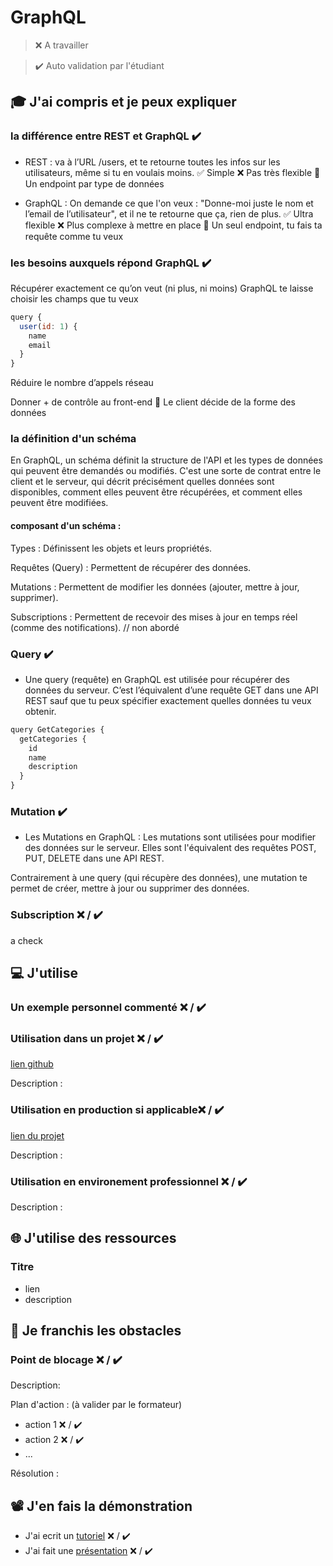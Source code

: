 # GraphQL

> ❌ A travailler

> ✔️ Auto validation par l'étudiant

## 🎓 J'ai compris et je peux expliquer

### la différence entre REST et GraphQL ✔️

- REST :
va à l’URL /users, et te retourne toutes les infos sur les utilisateurs, même si tu en voulais moins.
✅ Simple
❌ Pas très flexible
📍 Un endpoint par type de données

- GraphQL :
On demande ce que l'on veux : "Donne-moi juste le nom et l’email de l’utilisateur", et il ne te retourne que ça, rien de plus.
✅ Ultra flexible
❌ Plus complexe à mettre en place
📍 Un seul endpoint, tu fais ta requête comme tu veux

### les besoins auxquels répond GraphQL ✔️

Récupérer exactement ce qu’on veut (ni plus, ni moins)
GraphQL te laisse choisir les champs que tu veux
```javascript
query {
  user(id: 1) {
    name
    email
  }
}

```
Réduire le nombre d’appels réseau

Donner + de contrôle au front-end
🧠 Le client décide de la forme des données

### la définition d'un schéma

 En GraphQL, un schéma définit la structure de l'API et les types de données qui peuvent être demandés ou modifiés. C'est une sorte de contrat entre le client et le serveur, qui décrit précisément quelles données sont disponibles, comment elles peuvent être récupérées, et comment elles peuvent être modifiées.

#### composant d'un schéma :
  
 Types : Définissent les objets et leurs propriétés.

Requêtes (Query) : Permettent de récupérer des données.

Mutations : Permettent de modifier les données (ajouter, mettre à jour, supprimer).

Subscriptions : Permettent de recevoir des mises à jour en temps réel (comme des notifications). // non abordé


### Query ✔️

- Une query (requête) en GraphQL est utilisée pour récupérer des données du serveur. C’est l’équivalent d’une requête GET dans une API REST sauf que tu peux spécifier exactement quelles données tu veux obtenir.

```javascript
query GetCategories {
  getCategories {
    id
    name
    description
  }
}
```

### Mutation ✔️

- Les Mutations en GraphQL :
Les mutations sont utilisées pour modifier des données sur le serveur. Elles sont l'équivalent des requêtes POST, PUT, DELETE dans une API REST.

Contrairement à une query (qui récupère des données), une mutation te permet de créer, mettre à jour ou supprimer des données.


### Subscription ❌ / ✔️


a check 


## 💻 J'utilise

### Un exemple personnel commenté ❌ / ✔️

### Utilisation dans un projet ❌ / ✔️

[lien github](...)

Description :

### Utilisation en production si applicable❌ / ✔️

[lien du projet](...)

Description :

### Utilisation en environement professionnel ❌ / ✔️

Description :

## 🌐 J'utilise des ressources

### Titre

- lien
- description

## 🚧 Je franchis les obstacles

### Point de blocage ❌ / ✔️

Description:

Plan d'action : (à valider par le formateur)

- action 1 ❌ / ✔️
- action 2 ❌ / ✔️
- ...

Résolution :

## 📽️ J'en fais la démonstration

- J'ai ecrit un [tutoriel](...) ❌ / ✔️
- J'ai fait une [présentation](...) ❌ / ✔️
